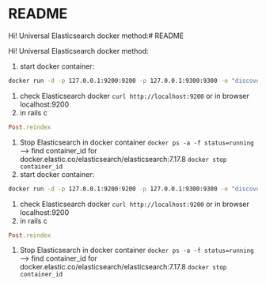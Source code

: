# README

Hi!
Universal Elasticsearch docker method:# README

Hi!
Universal Elasticsearch docker method:
1) start docker container:
   
```bash
docker run -d -p 127.0.0.1:9200:9200 -p 127.0.0.1:9300:9300 -e "discovery.type=single-node" docker.elastic.co/elasticsearch/elasticsearch:7.17.8
```
1) check Elasticsearch docker 
 `curl http://localhost:9200` or in browser localhost:9200
1) in rails c
```rb
Post.reindex
```
1) Stop Elasticsearch in docker container
`docker ps -a -f status=running`
--> find container_id for docker.elastic.co/elasticsearch/elasticsearch:7.17.8 
`docker stop container_id`
1) start docker container:
   
```bash
docker run -d -p 127.0.0.1:9200:9200 -p 127.0.0.1:9300:9300 -e "discovery.type=single-node" docker.elastic.co/elasticsearch/elasticsearch:7.17.8
```
1) check Elasticsearch docker 
 `curl http://localhost:9200` or in browser localhost:9200
1) in rails c
```rb
Post.reindex
```
1) Stop Elasticsearch in docker container
`docker ps -a -f status=running`
--> find container_id for docker.elastic.co/elasticsearch/elasticsearch:7.17.8 
`docker stop container_id`